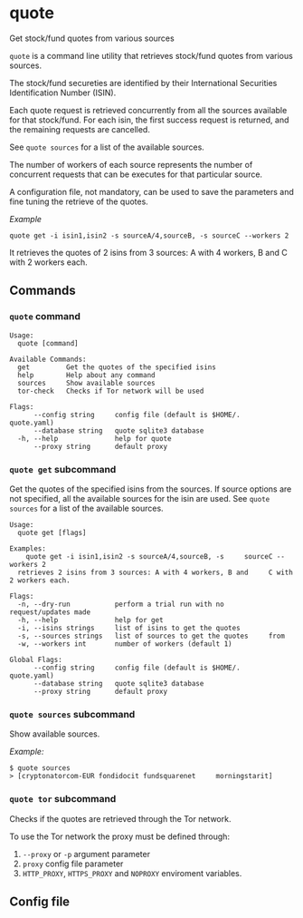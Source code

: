 # quote
Get stock/fund quotes from various sources


`quote` is a command line utility that retrieves stock/fund quotes from various sources.

The stock/fund secureties are identified by their International Securities Identification Number (ISIN). 

Each quote request is retrieved concurrently from all the sources available for that stock/fund. For each isin, the first success request is returned, and the remaining requests are cancelled.

See `quote sources` for a list of the available sources.

The number of workers of each source represents the number of concurrent requests that can be executes for that particular source.

A configuration file, not mandatory, can be used to save the parameters and fine tuning the retrieve of the quotes.

*Example*

    quote get -i isin1,isin2 -s sourceA/4,sourceB, -s sourceC --workers 2

It retrieves the quotes of 2 isins from 3 sources: A with 4 workers, B and C with 2 workers each.

## Commands

### `quote` command

    Usage:
      quote [command]
    
    Available Commands:
      get         Get the quotes of the specified isins
      help        Help about any command
      sources     Show available sources
      tor-check   Checks if Tor network will be used
    
    Flags:
          --config string     config file (default is $HOME/.    quote.yaml)
          --database string   quote sqlite3 database
      -h, --help              help for quote
          --proxy string      default proxy

### `quote get` subcommand
 
Get the quotes of the specified isins from the sources.
If source options are not specified, all the available sources for the isin are used.
See `quote sources` for a list of the available sources.

    Usage:
      quote get [flags]
    
    Examples:
        quote get -i isin1,isin2 -s sourceA/4,sourceB, -s     sourceC --workers 2
      retrieves 2 isins from 3 sources: A with 4 workers, B and     C with 2 workers each.
    
    Flags:
      -n, --dry-run           perform a trial run with no     request/updates made
      -h, --help              help for get
      -i, --isins strings     list of isins to get the quotes
      -s, --sources strings   list of sources to get the quotes     from
      -w, --workers int       number of workers (default 1)
    
    Global Flags:
          --config string     config file (default is $HOME/.    quote.yaml)
          --database string   quote sqlite3 database
          --proxy string      default proxy


### `quote sources` subcommand

Show available sources.

*Example:*

    $ quote sources
    > [cryptonatorcom-EUR fondidocit fundsquarenet     morningstarit]

### `quote tor` subcommand

Checks if the quotes are retrieved through the Tor network.

To use the Tor network the proxy must be defined through:
  1. `--proxy` or `-p` argument parameter
  2. `proxy` config file parameter
  3. `HTTP_PROXY`, `HTTPS_PROXY` and `NOPROXY` enviroment variables.


## Config file

